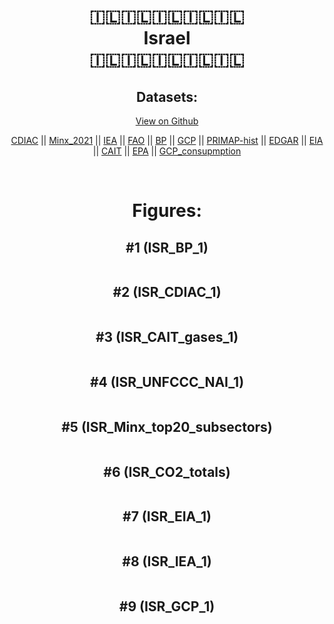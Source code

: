 
<center>
<h1 align="center">
🇮🇱🇮🇱🇮🇱🇮🇱🇮🇱
<br>
Israel
<br>
🇮🇱🇮🇱🇮🇱🇮🇱🇮🇱
</h1>
<h2>Datasets:</h2>
<p><a href="https://github.com/dquintani/GreenhouseData/tree/master/country_data/ISR_Israel/data">View on Github</a>
<br></p><p><a href="data/ISR_CDIAC.csv">CDIAC</a> || <a href="data/ISR_Minx_2021.csv">Minx_2021</a> || <a href="data/ISR_IEA.csv">IEA</a> || <a href="data/ISR_FAO.csv">FAO</a> || <a href="data/ISR_BP.csv">BP</a> || <a href="data/ISR_GCP.csv">GCP</a> || <a href="data/ISR_PRIMAP-hist.csv">PRIMAP-hist</a> || <a href="data/ISR_EDGAR.csv">EDGAR</a> || <a href="data/ISR_EIA.csv">EIA</a> || <a href="data/ISR_CAIT.csv">CAIT</a> || <a href="data/ISR_EPA.csv">EPA</a> || <a href="data/ISR_GCP_consupmption.csv">GCP_consupmption</a></p><p><br></p>
<h1>Figures:</h1><h2>#1 (ISR_BP_1)</h2>
<p><img alt="" src="figures/ISR_BP_1.png" /></p><h2>#2 (ISR_CDIAC_1)</h2>
<p><img alt="" src="figures/ISR_CDIAC_1.png" /></p><h2>#3 (ISR_CAIT_gases_1)</h2>
<p><img alt="" src="figures/ISR_CAIT_gases_1.png" /></p><h2>#4 (ISR_UNFCCC_NAI_1)</h2>
<p><img alt="" src="figures/ISR_UNFCCC_NAI_1.png" /></p><h2>#5 (ISR_Minx_top20_subsectors)</h2>
<p><img alt="" src="figures/ISR_Minx_top20_subsectors.png" /></p><h2>#6 (ISR_CO2_totals)</h2>
<p><img alt="" src="figures/ISR_CO2_totals.png" /></p><h2>#7 (ISR_EIA_1)</h2>
<p><img alt="" src="figures/ISR_EIA_1.png" /></p><h2>#8 (ISR_IEA_1)</h2>
<p><img alt="" src="figures/ISR_IEA_1.png" /></p><h2>#9 (ISR_GCP_1)</h2>
<p><img alt="" src="figures/ISR_GCP_1.png" /></p>